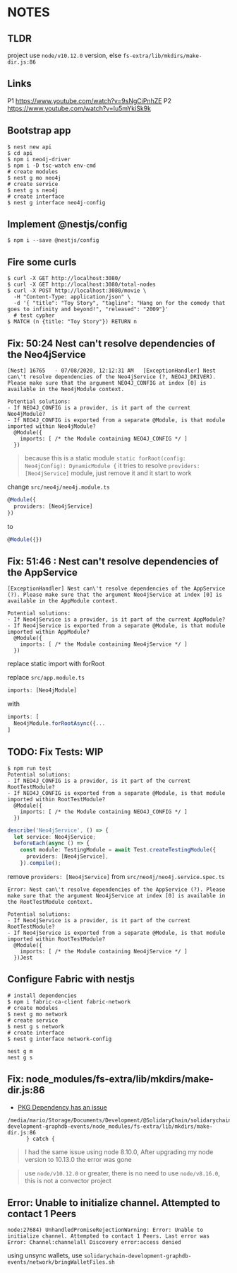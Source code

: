 # NOTES

## TLDR

project use `node/v10.12.0` version, else `fs-extra/lib/mkdirs/make-dir.js:86`

## Links

P1 https://www.youtube.com/watch?v=9sNgCiPnhZE
P2 https://www.youtube.com/watch?v=Iu5mYkiSk9k

## Bootstrap app

```shell
$ nest new api
$ cd api
$ npm i neo4j-driver
$ npm i -D tsc-watch env-cmd
# create modules
$ nest g mo neo4j
# create service
$ nest g s neo4j
# create interface
$ nest g interface neo4j-config
```

## Implement @nestjs/config

```shell
$ npm i --save @nestjs/config
```

## Fire some curls

```shell
$ curl -X GET http://localhost:3080/
$ curl -X GET http://localhost:3080/total-nodes
$ curl -X POST http://localhost:3080/movie \
  -H "Content-Type: application/json" \
  -d '{ "title": "Toy Story", "tagline": "Hang on for the comedy that goes to infinity and beyond!", "released": "2009"}'
  # test cypher
$ MATCH (n {title: "Toy Story"}) RETURN n
```

## Fix: 50:24 Nest can\'t resolve dependencies of the Neo4jService

```shell
[Nest] 16765   - 07/08/2020, 12:12:31 AM   [ExceptionHandler] Nest can\'t resolve dependencies of the Neo4jService (?, NEO4J_DRIVER). Please make sure that the argument NEO4J_CONFIG at index [0] is available in the Neo4jModule context.

Potential solutions:
- If NEO4J_CONFIG is a provider, is it part of the current Neo4jModule?
- If NEO4J_CONFIG is exported from a separate @Module, is that module imported within Neo4jModule?
  @Module({
    imports: [ /* the Module containing NEO4J_CONFIG */ ]
  })
```

> because this is a static module `static forRoot(config: Neo4jConfig): DynamicModule {` it tries to resolve `providers: [Neo4jService]` module, just remove it and it start to work

change `src/neo4j/neo4j.module.ts`

```typescript
@Module({
  providers: [Neo4jService]
})
```

to

```typescript
@Module({})
```

## Fix: 51:46 : Nest can\'t resolve dependencies of the AppService

```shell
[ExceptionHandler] Nest can\'t resolve dependencies of the AppService (?). Please make sure that the argument Neo4jService at index [0] is available in the AppModule context.

Potential solutions:
- If Neo4jService is a provider, is it part of the current AppModule?
- If Neo4jService is exported from a separate @Module, is that module imported within AppModule?
  @Module({
    imports: [ /* the Module containing Neo4jService */ ]
  })
```
replace static import with forRoot

replace `src/app.module.ts`

```typescript
imports: [Neo4jModule]
```

with
```typescript
imports: [
  Neo4jModule.forRootAsync({...
]
```

## TODO: Fix Tests: WIP

```shell
$ npm run test
Potential solutions:
- If NEO4J_CONFIG is a provider, is it part of the current RootTestModule?
- If NEO4J_CONFIG is exported from a separate @Module, is that module imported within RootTestModule?
  @Module({
    imports: [ /* the Module containing NEO4J_CONFIG */ ]
  })
```

```typescript
describe('Neo4jService', () => {
  let service: Neo4jService;
  beforeEach(async () => {
    const module: TestingModule = await Test.createTestingModule({
      providers: [Neo4jService],
    }).compile();
```

remove `providers: [Neo4jService]` from `src/neo4j/neo4j.service.spec.ts`

```shell
Error: Nest can\'t resolve dependencies of the AppService (?). Please make sure that the argument Neo4jService at index [0] is available in the RootTestModule context.

Potential solutions:
- If Neo4jService is a provider, is it part of the current RootTestModule?
- If Neo4jService is exported from a separate @Module, is that module imported within RootTestModule?
  @Module({
    imports: [ /* the Module containing Neo4jService */ ]
  })Jest
```

## Configure Fabric with nestjs

```shell
# install dependencies
$ npm i fabric-ca-client fabric-network
# create modules
$ nest g mo network
# create service
$ nest g s network
# create interface
$ nest g interface network-config

nest g m
nest g s
```

## Fix: node_modules/fs-extra/lib/mkdirs/make-dir.js:86

- [PKG Dependency has an issue](https://github.com/vercel/pkg/issues/883)

```shell
/media/mario/Storage/Documents/Development/@SolidaryChain/solidarychain-development-graphdb-events/node_modules/fs-extra/lib/mkdirs/make-dir.js:86
      } catch {
```

> I had the same issue using node 8.10.0, After upgrading my node version to 10.13.0 the error was gone

> use `node/v10.12.0` or greater, there is no need to use `node/v8.16.0`, this is not a convector project

## Error: Unable to initialize channel. Attempted to contact 1 Peers

```shell
node:27684) UnhandledPromiseRejectionWarning: Error: Unable to initialize channel. Attempted to contact 1 Peers. Last error was Error: Channel:channelall Discovery error:access denied
```

using unsync wallets, use `solidarychain-development-graphdb-events/network/bringWalletFiles.sh`